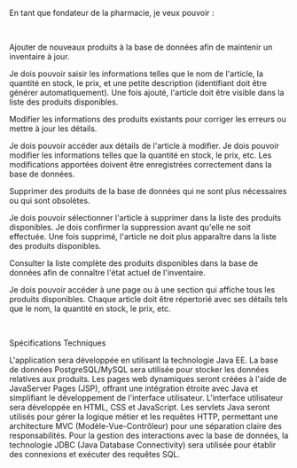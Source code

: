 En tant que fondateur de la pharmacie, je veux pouvoir :

​

Ajouter de nouveaux produits à la base de données afin de maintenir un inventaire à jour.

Je dois pouvoir saisir les informations telles que le nom de l'article, la quantité en stock, le prix, et une petite description (identifiant doit être générer automatiquement).
Une fois ajouté, l'article doit être visible dans la liste des produits disponibles.
​

Modifier les informations des produits existants pour corriger les erreurs ou mettre à jour les détails.

Je dois pouvoir accéder aux détails de l'article à modifier.
Je dois pouvoir modifier les informations telles que la quantité en stock, le prix, etc.
Les modifications apportées doivent être enregistrées correctement dans la base de données.
​

Supprimer des produits de la base de données qui ne sont plus nécessaires ou qui sont obsolètes.

Je dois pouvoir sélectionner l'article à supprimer dans la liste des produits disponibles.
Je dois confirmer la suppression avant qu'elle ne soit effectuée.
Une fois supprimé, l'article ne doit plus apparaître dans la liste des produits disponibles.
​

Consulter la liste complète des produits disponibles dans la base de données afin de connaître l'état actuel de l'inventaire.

Je dois pouvoir accéder à une page ou à une section qui affiche tous les produits disponibles.
Chaque article doit être répertorié avec ses détails tels que le nom, la quantité en stock, le prix, etc.
​

​

Spécifications Techniques

L'application sera développée en utilisant la technologie Java EE.
La base de données PostgreSQL/MySQL sera utilisée pour stocker les données relatives aux produits.
Les pages web dynamiques seront créées à l'aide de JavaServer Pages (JSP), offrant une intégration étroite avec Java et simplifiant le développement de l'interface utilisateur.
L'interface utilisateur sera développée en HTML, CSS et JavaScript.
Les servlets Java seront utilisés pour gérer la logique métier et les requêtes HTTP, permettant une architecture MVC (Modèle-Vue-Contrôleur) pour une séparation claire des responsabilités.
Pour la gestion des interactions avec la base de données, la technologie JDBC (Java Database Connectivity) sera utilisée pour établir des connexions et exécuter des requêtes SQL.
​
